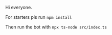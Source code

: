 Hi everyone.

For starters pls run `npm install`

Then run the bot with `npx ts-node src/index.ts `
